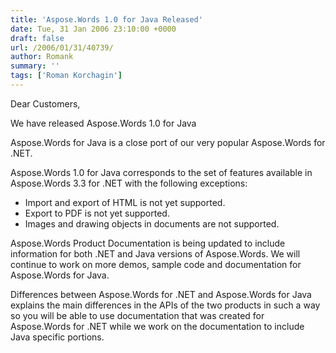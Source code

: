 ```yaml
---
title: 'Aspose.Words 1.0 for Java Released'
date: Tue, 31 Jan 2006 23:10:00 +0000
draft: false
url: /2006/01/31/40739/
author: Romank
summary: ''
tags: ['Roman Korchagin']
---
```


Dear Customers,

We have released Aspose.Words 1.0 for Java

Aspose.Words for Java is a close port of our very popular Aspose.Words for .NET.

Aspose.Words 1.0 for Java corresponds to the set of features available in Aspose.Words 3.3 for .NET with the following exceptions:

*   Import and export of HTML is not yet supported.
*   Export to PDF is not yet supported.
*   Images and drawing objects in documents are not supported.

Aspose.Words Product Documentation is being updated to include information for both .NET and Java versions of Aspose.Words. We will continue to work on more demos, sample code and documentation for Aspose.Words for Java.

Differences between Aspose.Words for .NET and Aspose.Words for Java  explains the main differences in the APIs of the two products in such a way so you will be able to use documentation that was created for Aspose.Words for .NET while we work on the documentation to include Java specific portions.








